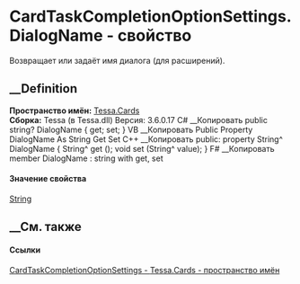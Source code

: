 # CardTaskCompletionOptionSettings.DialogName - свойство
Возвращает или задаёт имя диалога (для расширений).
## __Definition
 **Пространство имён:** [Tessa.Cards](N_Tessa_Cards.htm)  
 **Сборка:** Tessa (в Tessa.dll) Версия: 3.6.0.17
C# __Копировать
     public string? DialogName { get; set; }
VB __Копировать
     Public Property DialogName As String
    	Get
    	Set
C++ __Копировать
     public:
    property String^ DialogName {
    	String^ get ();
    	void set (String^ value);
    }
F# __Копировать
     member DialogName : string with get, set
#### Значение свойства
[String](https://learn.microsoft.com/dotnet/api/system.string)
##  __См. также
#### Ссылки
[CardTaskCompletionOptionSettings -
](T_Tessa_Cards_CardTaskCompletionOptionSettings.htm)
[Tessa.Cards - пространство имён](N_Tessa_Cards.htm)
